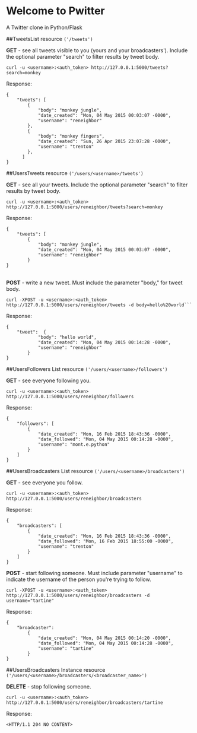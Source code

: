 # Welcome to Pwitter
A Twitter clone in Python/Flask


##TweetsList resource <code>('/tweets') </code>

<strong>GET</strong> - see all tweets visible to you (yours and your broadcasters').  Include the 
optional parameter "search" to filter results by tweet body.

```
curl -u <username>:<auth_token> http://127.0.0.1:5000/tweets?search=monkey
```

Response:
```
{
    "tweets": [
        {
            "body": "monkey jungle",
            "date_created": "Mon, 04 May 2015 00:03:07 -0000",
            "username": "reneighbor"
        },
        {
            "body": "monkey fingers",
            "date_created": "Sun, 26 Apr 2015 23:07:28 -0000",
            "username": "trenton"
        },
      ]
}
```

##UsersTweets resource <code>('/users/\<username\>/tweets') </code>

<strong>GET</strong> - see all your tweets.  Include the 
optional parameter "search" to filter results by tweet body.

```
curl -u <username>:<auth_token> http://127.0.0.1:5000/users/reneighbor/tweets?search=monkey
```

Response:
```
{
    "tweets": [
        {
            "body": "monkey jungle",
            "date_created": "Mon, 04 May 2015 00:03:07 -0000",
            "username": "reneighbor"
        }
}
```
</br>
<strong>POST</strong> - write a new tweet. Must include the
parameter "body," for tweet body.

```
curl -XPOST -u <username>:<auth_token> http://127.0.0.1:5000/users/reneighbor/tweets -d body=hello%20world```
```
Response:
```
{
    "tweet":  {
            "body": "hello world",
            "date_created": "Mon, 04 May 2015 00:14:28 -0000",
            "username": "reneighbor"
        }
}
```

##UsersFollowers List resource <code>('/users/\<username\>/followers') </code>

<strong>GET</strong> - see everyone following you.

```
curl -u <username>:<auth_token> http://127.0.0.1:5000/users/reneighbor/followers
```

Response:
```
{
    "followers": [
        {
            "date_created": "Mon, 16 Feb 2015 18:43:36 -0000",
            "date_followed": "Mon, 04 May 2015 00:14:28 -0000",
            "username": "mont.e.python"
        }
    ]
}
```

##UsersBroadcasters List resource <code>('/users/\<username\>/broadcasters') </code>

<strong>GET</strong> - see everyone you follow.

```
curl -u <username>:<auth_token> http://127.0.0.1:5000/users/reneighbor/broadcasters
```

Response:
```
{
    "broadcasters": [
        {
            "date_created": "Mon, 16 Feb 2015 18:43:36 -0000",
            "date_followed": "Mon, 16 Feb 2015 18:55:00 -0000",
            "username": "trenton"
        }
    ]
}
```

<strong>POST</strong> - start following someone. Must include parameter "username"
to indicate the username of the person you're trying to follow.

```
curl -XPOST -u <username>:<auth_token> http://127.0.0.1:5000/users/reneighbor/broadcasters -d username="tartine"
```

Response:
```
{
    "broadcaster": 
        {
            "date_created": "Mon, 04 May 2015 00:14:20 -0000",
            "date_followed": "Mon, 04 May 2015 00:14:28 -0000",
            "username": "tartine"
        }
}
```

##UsersBroadcasters Instance resource <code>('/users/\<username\>/broadcasters/\<broadcaster_name\>') </code>

<strong>DELETE</strong> - stop following someone.

```
curl -u <username>:<auth_token> http://127.0.0.1:5000/users/reneighbor/broadcasters/tartine
```

Response:
```
<HTTP/1.1 204 NO CONTENT>
```
